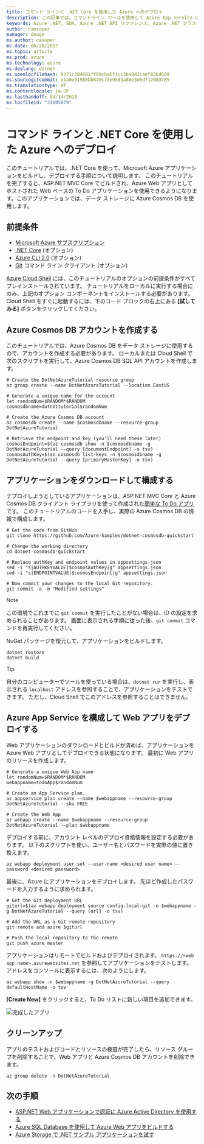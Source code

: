 ```yaml
---
title: コマンド ラインと .NET Core を使用した Azure へのデプロイ
description: この記事では、コマンドライン ツールを使用して Azure App Service に ASP.NET Core アプリケーションをデプロイする方法について説明します。
keywords: Azure .NET, SDK, Azure .NET API リファレンス, Azure .NET クラス ライブラリ
author: camsoper
manager: douge
ms.author: casoper
ms.date: 06/20/2017
ms.topic: article
ms.prod: azure
ms.technology: azure
ms.devlang: dotnet
ms.openlocfilehash: 8371c304681ff88cba6f1cc3ba0d1caef836d609
ms.sourcegitcommit: e1a0e91988bb849c75e9583a80e3e6d712083785
ms.translationtype: HT
ms.contentlocale: ja-JP
ms.lasthandoff: 04/14/2018
ms.locfileid: "31005879"
---
```

# <a name="deploy-to-azure-from-the-command-line-with-net-core"></a>コマンド ラインと .NET Core を使用した Azure へのデプロイ

このチュートリアルでは、.NET Core を使って、Microsoft Azure アプリケーションをビルドし、デプロイする手順について説明します。  このチュートリアルを完了すると、ASP.NET MVC Core でビルドされ、Azure Web アプリとしてホストされた Web ベースの To Do アプリケーションを使用できるようになります。このアプリケーションでは、データ ストレージに Azure Cosmos DB を使用します。

## <a name="prerequisites"></a>前提条件

* [Microsoft Azure サブスクリプション](https://azure.microsoft.com/free/)
* [.NET Core](https://www.microsoft.com/net/download/core) (オプション)
* [Azure CLI 2.0](/cli/azure/install-az-cli2) (オプション)
* [Git](https://www.git-scm.com/) コマンド ライン クライアント (オプション)

[Azure Cloud Shell](/azure/cloud-shell/) には、このチュートリアルのオプションの前提条件がすべてプレインストールされています。  チュートリアルをローカルに実行する場合にのみ、上記のオプション コンポーネントをインストールする必要があります。  Cloud Shell をすぐに起動するには、下のコード ブロックの右上にある **[試してみる]** ボタンをクリックしてください。

## <a name="create-an-azure-cosmos-db-account"></a>Azure Cosmos DB アカウントを作成する

このチュートリアルでは、Azure Cosmos DB をデータ ストレージに使用するので、アカウントを作成する必要があります。  ローカルまたは Cloud Shell で次のスクリプトを実行して、Azure Cosmos DB SQL API アカウントを作成します。

```azurecli-interactive
# Create the DotNetAzureTutorial resource group
az group create --name DotNetAzureTutorial --location EastUS

# Generate a unique name for the account
let randomNum=$RANDOM*$RANDOM
cosmosdbname=dotnettutorial$randomNum

# Create the Azure Cosmos DB account
az cosmosdb create --name $cosmosdbname --resource-group DotNetAzureTutorial

# Retrieve the endpoint and key (you'll need these later)
cosmosEndpoint=$(az cosmosdb show -n $cosmosdbname -g DotNetAzureTutorial --query [documentEndpoint] -o tsv)
cosmosAuthKey=$(az cosmosdb list-keys -n $cosmosdbname -g DotNetAzureTutorial --query [primaryMasterKey] -o tsv)

```

## <a name="download-and-configure-the-application"></a>アプリケーションをダウンロードして構成する

デプロイしようとしているアプリケーションは、ASP.NET MVC Core と Azure Cosmos DB クライアント ライブラリを使って作成された[簡単な To Do アプリ](https://github.com/Azure-Samples/dotnet-cosmosdb-quickstart/)です。  このチュートリアルのコードを入手し、実際の Azure Cosmos DB の情報で構成します。

```azurecli-interactive
# Get the code from GitHub
git clone https://github.com/Azure-Samples/dotnet-cosmosdb-quickstart

# Change the working directory
cd dotnet-cosmosdb-quickstart

# Replace authKey and endpoint values in appsettings.json
sed -i "s|AUTHKEYVALUE|$cosmosAuthKey|g" appsettings.json
sed -i "s|ENDPOINTVALUE|$cosmosEndpoint|g" appsettings.json

# Now commit your changes to the local Git repository.
git commit -a -m "Modified settings"

```

> [!NOTE]
> この環境でこれまでに `git commit` を実行したことがない場合は、ID の設定を求められることがあります。 画面に表示される手順に従った後、`git commit` コマンドを再実行してください。

NuGet パッケージを復元して、アプリケーションをビルドします。

```azurecli-interactive
dotnet restore
dotnet build
```

> [!TIP]
> 自分のコンピューターでツールを使っている場合は、`dotnet run` を実行し、表示される `localhost` アドレスを参照することで、アプリケーションをテストできます。  ただし、Cloud Shell でこのアドレスを参照することはできません。  

## <a name="configure-azure-app-service-and-deploy-the-web-app"></a>Azure App Service を構成して Web アプリをデプロイする

Web アプリケーションのダウンロードとビルドが済めば、アプリケーションを Azure Web アプリとしてデプロイできる状態になります。  最初に Web アプリのリソースを作成します。

```azurecli-interactive
# Generate a unique Web App name
let randomNum=$RANDOM*$RANDOM
webappname=todoApp$randomNum

# Create an App Service plan.
az appservice plan create --name $webappname --resource-group DotNetAzureTutorial --sku FREE

# Create the Web App
az webapp create --name $webappname --resource-group DotNetAzureTutorial --plan $webappname

```

デプロイする前に、アカウント レベルのデプロイ資格情報を設定する必要があります。  以下のスクリプトを使い、ユーザー名とパスワードを実際の値に置き換えます。

```azurecli-interactive
az webapp deployment user set --user-name <desired user name> --password <desired password>
```

最後に、Azure にアプリケーションをデプロイします。  先ほど作成したパスワードを入力するように求められます。

```azurecli-interactive
# Get the Git deployment URL
giturl=$(az webapp deployment source config-local-git -n $webappname -g DotNetAzureTutorial --query [url] -o tsv)

# Add the URL as a Git remote repository
git remote add azure $giturl

# Push the local repository to the remote
git push azure master
```

アプリケーションはリモートでビルドおよびデプロイされます。  `https://<web app name>.azurewebsites.net` を参照してアプリケーションをテストします。  アドレスをコンソールに表示するには、次のようにします。

```azurecli-interactive
az webapp show -n $webappname -g DotNetAzureTutorial --query defaultHostName -o tsv
```

**[Create New]** をクリックすると、To Do リストに新しい項目を追加できます。

![完成したアプリ](./media/dotnet-quickstart/todo.png)

## <a name="clean-up"></a>クリーンアップ

アプリのテストおよびコードとリソースの検査が完了したら、リソース グループを削除することで、Web アプリと Azure Cosmos DB アカウントを削除できます。

```azurecli-interactive
az group delete -n DotNetAzureTutorial
```

## <a name="next-steps"></a>次の手順

* [ASP.NET Web アプリケーションで認証に Azure Active Directory を使用する](/azure/active-directory/develop/active-directory-devquickstarts-webapp-dotnet)
* [Azure SQL Database を使用して Azure Web アプリをビルドする](/azure/app-service-web/web-sites-dotnet-get-started)
* [Azure Storage で .NET サンプル アプリケーションを試す](/azure/storage/storage-samples-dotnet)


